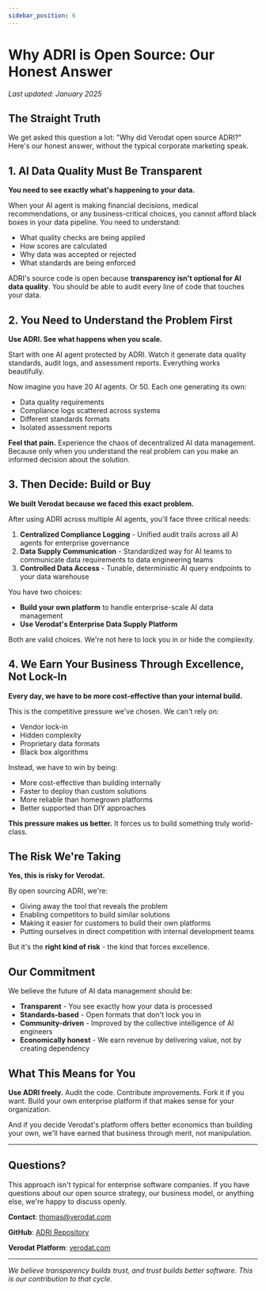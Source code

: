 ```yaml
---
sidebar_position: 6
---
```


# Why ADRI is Open Source: Our Honest Answer

*Last updated: January 2025*

## The Straight Truth

We get asked this question a lot: "Why did Verodat open source ADRI?" Here's our honest answer, without the typical corporate marketing speak.

## 1. AI Data Quality Must Be Transparent

**You need to see exactly what's happening to your data.**

When your AI agent is making financial decisions, medical recommendations, or any business-critical choices, you cannot afford black boxes in your data pipeline. You need to understand:

- What quality checks are being applied
- How scores are calculated
- Why data was accepted or rejected
- What standards are being enforced

ADRI's source code is open because **transparency isn't optional for AI data quality**. You should be able to audit every line of code that touches your data.

## 2. You Need to Understand the Problem First

**Use ADRI. See what happens when you scale.**

Start with one AI agent protected by ADRI. Watch it generate data quality standards, audit logs, and assessment reports. Everything works beautifully.

Now imagine you have 20 AI agents. Or 50. Each one generating its own:
- Data quality requirements
- Compliance logs scattered across systems
- Different standards formats
- Isolated assessment reports

**Feel that pain.** Experience the chaos of decentralized AI data management. Because only when you understand the real problem can you make an informed decision about the solution.

## 3. Then Decide: Build or Buy

**We built Verodat because we faced this exact problem.**

After using ADRI across multiple AI agents, you'll face three critical needs:

1. **Centralized Compliance Logging** - Unified audit trails across all AI agents for enterprise governance
2. **Data Supply Communication** - Standardized way for AI teams to communicate data requirements to data engineering teams
3. **Controlled Data Access** - Tunable, deterministic AI query endpoints to your data warehouse

You have two choices:
- **Build your own platform** to handle enterprise-scale AI data management
- **Use Verodat's Enterprise Data Supply Platform**

Both are valid choices. We're not here to lock you in or hide the complexity.

## 4. We Earn Your Business Through Excellence, Not Lock-In

**Every day, we have to be more cost-effective than your internal build.**

This is the competitive pressure we've chosen. We can't rely on:
- Vendor lock-in
- Hidden complexity
- Proprietary data formats
- Black box algorithms

Instead, we have to win by being:
- More cost-effective than building internally
- Faster to deploy than custom solutions
- More reliable than homegrown platforms
- Better supported than DIY approaches

**This pressure makes us better.** It forces us to build something truly world-class.

## The Risk We're Taking

**Yes, this is risky for Verodat.**

By open sourcing ADRI, we're:
- Giving away the tool that reveals the problem
- Enabling competitors to build similar solutions
- Making it easier for customers to build their own platforms
- Putting ourselves in direct competition with internal development teams

But it's the **right kind of risk** - the kind that forces excellence.

## Our Commitment

We believe the future of AI data management should be:
- **Transparent** - You see exactly how your data is processed
- **Standards-based** - Open formats that don't lock you in
- **Community-driven** - Improved by the collective intelligence of AI engineers
- **Economically honest** - We earn revenue by delivering value, not by creating dependency

## What This Means for You

**Use ADRI freely.** Audit the code. Contribute improvements. Fork it if you want. Build your own enterprise platform if that makes sense for your organization.

And if you decide Verodat's platform offers better economics than building your own, we'll have earned that business through merit, not manipulation.

---

## Questions?

This approach isn't typical for enterprise software companies. If you have questions about our open source strategy, our business model, or anything else, we're happy to discuss openly.

**Contact**: [thomas@verodat.com](mailto:thomas@verodat.com)

**GitHub**: [ADRI Repository](https://github.com/adri-standard/adri)

**Verodat Platform**: [verodat.com](https://verodat.com)

---

*We believe transparency builds trust, and trust builds better software. This is our contribution to that cycle.*

